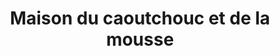 ---
title: "Maison du caoutchouc et de la mousse"
url: /cournon-dauvergne/maison-du-caoutchouc-et-de-la-mousse/
shop: Allgemein
---